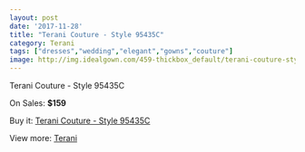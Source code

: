 ```yaml
---
layout: post
date: '2017-11-28'
title: "Terani Couture - Style 95435C"
category: Terani
tags: ["dresses","wedding","elegant","gowns","couture"]
image: http://img.idealgown.com/459-thickbox_default/terani-couture-style-95435c.jpg
---
```

Terani Couture - Style 95435C

On Sales: **$159**
<a href="https://www.idealgown.com/en/terani/163-terani-couture-style-95435c.html"><amp-img layout="responsive" width="600" height="600" src="//img.idealgown.com/459-thickbox_default/terani-couture-style-95435c.jpg" alt="Terani Couture - Style 95435C 0" /></a>
<a href="https://www.idealgown.com/en/terani/163-terani-couture-style-95435c.html"><amp-img layout="responsive" width="600" height="600" src="//img.idealgown.com/460-thickbox_default/terani-couture-style-95435c.jpg" alt="Terani Couture - Style 95435C 1" /></a>

Buy it: [Terani Couture - Style 95435C](https://www.idealgown.com/en/terani/163-terani-couture-style-95435c.html "Terani Couture - Style 95435C")

View more: [Terani](https://www.idealgown.com/en/4-terani "Terani")